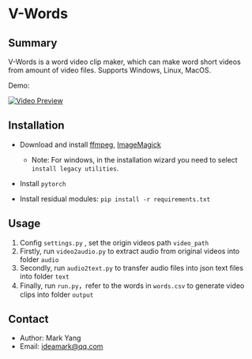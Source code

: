 # V-Words

## Summary

V-Words is a word video clip maker, which can make word short videos from amount of video files. Supports Windows, Linux, MacOS.

Demo:

[![Video Preview](https://img.youtube.com/vi/Z7-Wk-5Ed5E/0.jpg)](https://youtu.be/Z7-Wk-5Ed5E)

## Installation

* Download and install [ffmpeg](https://ffmpeg.org/download.html), [ImageMagick](https://imagemagick.org/script/download.php)

  * Note: For windows, in the installation wizard you need to select `install legacy utilities`.
* Install `pytorch`
* Install residual modules: `pip install -r requirements.txt`

## Usage

1. Config `settings.py` , set the origin videos path `video_path`
2. Firstly, run `video2audio.py` to extract audio from original videos into folder `audio`
3. Secondly, run `audio2text.py` to transfer audio files into json text files into folder `text`
4. Finally, run `run.py`，refer to the words in `words.csv` to generate video clips into folder `output`

## Contact

* Author: Mark Yang
* Email: ideamark@qq.com

